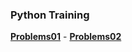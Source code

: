 
### Python Training

**[Problems01](./problems01.ipynb)** -
**[Problems02](./problems02.ipynb)**


